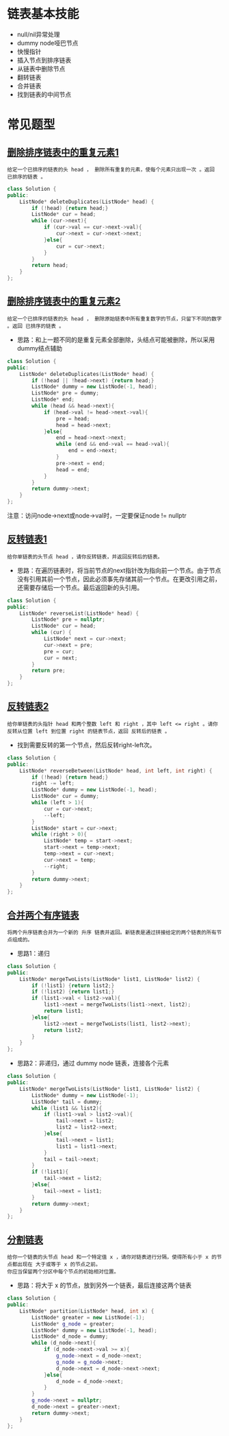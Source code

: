 # 链表基本技能
- null/nil异常处理
- dummy node哑巴节点
- 快慢指针
- 插入节点到排序链表
- 从链表中删除节点
- 翻转链表
- 合并链表
- 找到链表的中间节点

# 常见题型
## [删除排序链表中的重复元素1](https://leetcode-cn.com/problems/remove-duplicates-from-sorted-list/)
```
给定一个已排序的链表的头 head ， 删除所有重复的元素，使每个元素只出现一次 。返回 已排序的链表 。
```
```cpp
class Solution {
public:
    ListNode* deleteDuplicates(ListNode* head) {
        if (!head) {return head;}
        ListNode* cur = head;
        while (cur->next){
            if (cur->val == cur->next->val){
                cur->next = cur->next->next;
            }else{
                cur = cur->next;
            }
        }
        return head;
    }
};
```

## [删除排序链表中的重复元素2](https://leetcode-cn.com/problems/remove-duplicates-from-sorted-list-ii/)
```
给定一个已排序的链表的头 head ， 删除原始链表中所有重复数字的节点，只留下不同的数字 。返回 已排序的链表 。
```
- 思路：和上一题不同的是重复元素全部删除，头结点可能被删除，所以采用dummy结点辅助
```cpp
class Solution {
public:
    ListNode* deleteDuplicates(ListNode* head) {
        if (!head || !head->next) {return head;}
        ListNode* dummy = new ListNode(-1, head);
        ListNode* pre = dummy;
        ListNode* end;
        while (head && head->next){
            if (head->val != head->next->val){
                pre = head;
                head = head->next;
            }else{
                end = head->next->next;
                while (end && end->val == head->val){
                    end = end->next;
                }
                pre->next = end;
                head = end;
            }
        }
        return dummy->next;
    }
};
```
注意：访问node->next或node->val时，一定要保证node != nullptr

## [反转链表1](https://leetcode-cn.com/problems/reverse-linked-list/)
```
给你单链表的头节点 head ，请你反转链表，并返回反转后的链表。
```
- 思路：在遍历链表时，将当前节点的next指针改为指向前一个节点。由于节点没有引用其前一个节点，因此必须事先存储其前一个节点。在更改引用之前，还需要存储后一个节点。最后返回新的头引用。
```cpp
class Solution {
public:
    ListNode* reverseList(ListNode* head) {
        ListNode* pre = nullptr;
        ListNode* cur = head;
        while (cur) {
            ListNode* next = cur->next;
            cur->next = pre;
            pre = cur;
            cur = next;
        }
        return pre;
    }
};
```

## [反转链表2](https://leetcode-cn.com/problems/reverse-linked-list-ii/)
```
给你单链表的头指针 head 和两个整数 left 和 right ，其中 left <= right 。请你反转从位置 left 到位置 right 的链表节点，返回 反转后的链表 。
```
- 找到需要反转的第一个节点，然后反转right-left次。
```cpp
class Solution {
public:
    ListNode* reverseBetween(ListNode* head, int left, int right) {
        if (!head) {return head;}
        right -= left;
        ListNode* dummy = new ListNode(-1, head);
        ListNode* cur = dummy;
        while (left > 1){
            cur = cur->next;
            --left;
        }
        ListNode* start = cur->next;
        while (right > 0){
            ListNode* temp = start->next;
            start->next = temp->next;
            temp->next = cur->next;
            cur->next = temp;
            --right;
        }
        return dummy->next;
    }
};
```

## [合并两个有序链表](https://leetcode-cn.com/problems/merge-two-sorted-lists/)
```
将两个升序链表合并为一个新的 升序 链表并返回。新链表是通过拼接给定的两个链表的所有节点组成的。 
```
- 思路1：递归
```cpp
class Solution {
public:
    ListNode* mergeTwoLists(ListNode* list1, ListNode* list2) {
        if (!list1) {return list2;}
        if (!list2) {return list1;}
        if (list1->val < list2->val){
            list1->next = mergeTwoLists(list1->next, list2);
            return list1;
        }else{
            list2->next = mergeTwoLists(list1, list2->next);
            return list2;
        }
    }
};
```
- 思路2：非递归，通过 dummy node 链表，连接各个元素
```cpp
class Solution {
public:
    ListNode* mergeTwoLists(ListNode* list1, ListNode* list2) {
        ListNode* dummy = new ListNode(-1);
        ListNode* tail = dummy;
        while (list1 && list2){
            if (list1->val > list2->val){
                tail->next = list2;
                list2 = list2->next;
            }else{
                tail->next = list1;
                list1 = list1->next;
            }
            tail = tail->next;
        }
        if (!list1){
            tail->next = list2;
        }else{
            tail->next = list1;
        }
        return dummy->next;
    }
};
```

## [分割链表](https://leetcode-cn.com/problems/partition-list/)
```
给你一个链表的头节点 head 和一个特定值 x ，请你对链表进行分隔，使得所有小于 x 的节点都出现在 大于或等于 x 的节点之前。
你应当保留两个分区中每个节点的初始相对位置。
```
- 思路：将大于 x 的节点，放到另外一个链表，最后连接这两个链表
```cpp
class Solution {
public:
    ListNode* partition(ListNode* head, int x) {
        ListNode* greater = new ListNode(-1);
        ListNode* g_node = greater;
        ListNode* dummy = new ListNode(-1, head);
        ListNode* d_node = dummy;
        while (d_node->next){
            if (d_node->next->val >= x){
                g_node->next = d_node->next;
                g_node = g_node->next;
                d_node->next = d_node->next->next;
            }else{
                d_node = d_node->next;
            }
        }
        g_node->next = nullptr;
        d_node->next = greater->next;
        return dummy->next;
    }
};
```